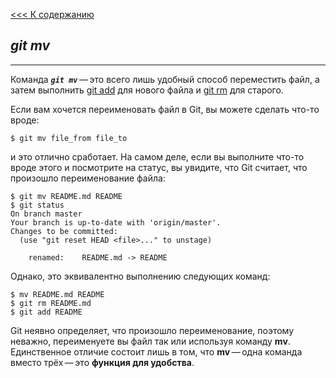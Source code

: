 [<<< К содержанию](./readme.md)

## ***git mv***
---

Команда ***`git mv`*** — это всего лишь удобный способ переместить файл, а затем выполнить [git add](/add.md) для нового файла и [git rm](/rm.md) для старого.

Если вам хочется переименовать файл в Git, вы можете сделать что-то вроде:


`$ git mv file_from file_to`

и это отлично сработает. На самом деле, если вы выполните что-то вроде этого и посмотрите на статус, вы увидите, что Git считает, что произошло переименование файла:

```bash-
$ git mv README.md README
$ git status
On branch master
Your branch is up-to-date with 'origin/master'.
Changes to be committed:
  (use "git reset HEAD <file>..." to unstage)

    renamed:    README.md -> README
```


Однако, это эквивалентно выполнению следующих команд:

```
$ mv README.md README
$ git rm README.md
$ git add README
```

Git неявно определяет, что произошло переименование, поэтому неважно, переименуете вы файл так или используя команду **mv**. Единственное отличие состоит лишь в том, что **mv** — одна команда вместо трёх — это **функция для удобства**.